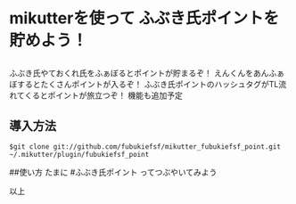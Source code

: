 # mikutterを使って ふぶき氏ポイントを貯めよう！
##
ふぶき氏やておくれ氏をふぁぼるとポイントが貯まるぞ！
えんくんをあんふぁぼするとたくさんポイントが入るぞ！
ふぶき氏ポイントのハッシュタグがTL流れてくるとポイントが旅立つぞ！
機能も追加予定


## 導入方法
```$git clone git://github.com/fubukiefsf/mikutter_fubukiefsf_point.git ~/.mikutter/plugin/fubukiefsf_point```

##使い方
たまに #ふぶき氏ポイント ってつぶやいてみよう

以上
